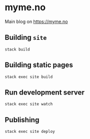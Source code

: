 # myme.no

Main blog on https://myme.no

## Building `site`

`stack build`

## Building static pages

`stack exec site build`

## Run development server

`stack exec site watch`

## Publishing

`stack exec site deploy`

